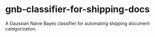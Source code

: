 # gnb-classifier-for-shipping-docs
A Gaussian Naive Bayes classifier for automating shipping document categorization.
